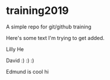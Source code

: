 # training2019
A simple repo for git/github training

Here's some text I'm trying to get added.

Lilly He 

David :) :) :)

Edmund is cool hi

